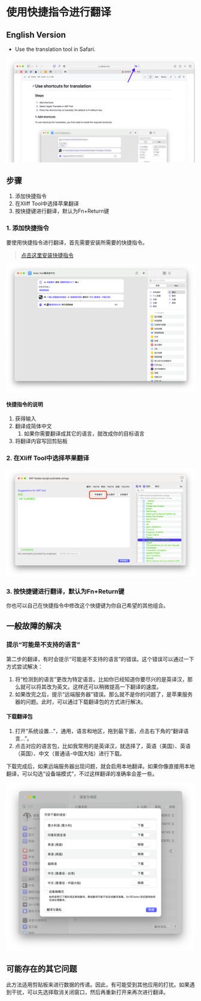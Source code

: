 
# 使用快捷指令进行翻译
## English Version
* Use the translation tool in Safari.

![Eng-w1385](assets/Eng.png)


## 步骤
1. 添加快捷指令
2. 在Xliff Tool中选择苹果翻译
3. 按快捷键进行翻译，默认为Fn+Return键

### 1. 添加快捷指令
要使用快捷指令进行翻译，首先需要安装所需要的快捷指令。

> [点击这里安装快捷指令](https://www.icloud.com/shortcuts/08da5e8939fe48deb34a5b8b27ceb3ec)

![shortcut-w1312](assets/shortcut.png)

#### 快捷指令的说明
1. 获得输入
2. 翻译成简体中文
    1. 如果你需要翻译成其它的语言，就改成你的目标语言
3. 将翻译内容写回剪贴板

### 2. 在Xliff Tool中选择苹果翻译

![apple_translate_button-w1228](assets/apple_translate_button.png)

### 3. 按快捷键进行翻译，默认为Fn+Return键
你也可以自己在快捷指令中修改这个快捷键为你自己希望的其他组合。

## 一般故障的解决
### 提示“可能是不支持的语言”
第二步的翻译，有时会提示“可能是不支持的语言”的错误。这个错误可以通过一下方式尝试解决：

1. 将“检测到的语言”更改为特定语言。比如你已经知道你要尽兴的是英译汉，那么就可以将其改为英文。这样还可以稍微提高一下翻译的速度。
2. 如果改完之后，提示“远端服务器”错误。那么就不是你的问题了，是苹果服务器的问题。此时，可以通过下载翻译包的方式进行解决。

#### 下载翻译包
1. 打开“系统设置…”，通用，语言和地区，拖到最下面，点击右下角的“翻译语言…”。
2. 点击对应的语言包，比如我常用的是英译汉，就选择了，英语（美国）、英语（英国）、中文（普通话-中国大陆）进行下载。

下载完成后，如果远端服务器出现问题，就会启用本地翻译。如果你像直接用本地翻译，可以勾选“设备端模式”，不过这样翻译的准确率会差一些。

![下载翻译包-w827](assets/16804934979283.png)

## 可能存在的其它问题
此方法适用剪贴板来进行数据的传递。因此，有可能受到其他应用的打扰。如果遇到干扰，可以先选择取消关闭窗口，然后再重新打开来再次进行翻译。